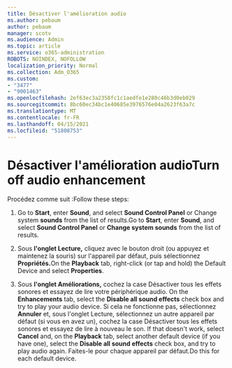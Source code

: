 ```yaml
---
title: Désactiver l'amélioration audio
ms.author: pebaum
author: pebaum
manager: scotv
ms.audience: Admin
ms.topic: article
ms.service: o365-administration
ROBOTS: NOINDEX, NOFOLLOW
localization_priority: Normal
ms.collection: Adm_O365
ms.custom:
- "3477"
- "9001463"
ms.openlocfilehash: 2ef63ec3a2358fc1c1aedfe1e280c46b3d0eb029
ms.sourcegitcommit: 8bc60ec34bc1e40685e3976576e04a2623f63a7c
ms.translationtype: MT
ms.contentlocale: fr-FR
ms.lasthandoff: 04/15/2021
ms.locfileid: "51808753"
---
```

# <a name="turn-off-audio-enhancement"></a><span data-ttu-id="35e33-102">Désactiver l'amélioration audio</span><span class="sxs-lookup"><span data-stu-id="35e33-102">Turn off audio enhancement</span></span>

<span data-ttu-id="35e33-103">Procédez comme suit :</span><span class="sxs-lookup"><span data-stu-id="35e33-103">Follow these steps:</span></span>

1. <span data-ttu-id="35e33-104">Go to **Start**, enter **Sound**, and select **Sound Control Panel** or Change system **sounds** from the list of results.</span><span class="sxs-lookup"><span data-stu-id="35e33-104">Go to **Start**, enter **Sound**, and select **Sound Control Panel** or **Change system sounds** from the list of results.</span></span>

2. <span data-ttu-id="35e33-105">Sous **l'onglet Lecture,** cliquez avec le bouton droit (ou appuyez et maintenez la souris) sur l'appareil par défaut, puis sélectionnez **Propriétés.**</span><span class="sxs-lookup"><span data-stu-id="35e33-105">On the **Playback** tab, right-click (or tap and hold) the Default Device and select **Properties**.</span></span>

3. <span data-ttu-id="35e33-106">Sous **l'onglet Améliorations,** cochez la case Désactiver tous les effets sonores et essayez de lire votre périphérique audio. </span><span class="sxs-lookup"><span data-stu-id="35e33-106">On the **Enhancements** tab, select the **Disable all sound effects** check box and try to play your audio device.</span></span> <span data-ttu-id="35e33-107">Si cela ne fonctionne pas, sélectionnez  **Annuler** et, sous l'onglet Lecture, sélectionnez un autre appareil par défaut (si vous en avez un), cochez la case Désactiver tous les effets sonores et essayez de lire à nouveau le son. </span><span class="sxs-lookup"><span data-stu-id="35e33-107">If that doesn't work, select **Cancel** and, on the **Playback** tab, select another default device (if you have one), select the **Disable all sound effects** check box, and try to play audio again.</span></span> <span data-ttu-id="35e33-108">Faites-le pour chaque appareil par défaut.</span><span class="sxs-lookup"><span data-stu-id="35e33-108">Do this for each default device.</span></span>
